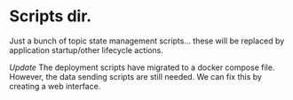 # Scripts dir.

Just a bunch of topic state management scripts... these will be replaced by application startup/other lifecycle actions.

*Update* The deployment scripts have migrated to a docker compose file.  However, the data sending scripts are still needed. We can fix this by creating a web interface.
